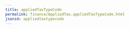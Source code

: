 ```yaml
---
title: appliedTaxTypeCode
permalink: finance/AppliedTax.appliedTaxTypeCode.html
jsonid: appliedtaxtypecode
---
```

